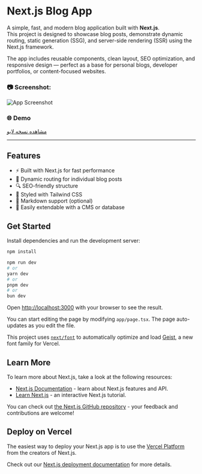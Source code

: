 # Next.js Blog App

A simple, fast, and modern blog application built with **Next.js**.  
This project is designed to showcase blog posts, demonstrate dynamic routing, static generation (SSG), and server-side rendering (SSR) using the Next.js framework.

The app includes reusable components, clean layout, SEO optimization, and responsive design — perfect as a base for personal blogs, developer portfolios, or content-focused websites.

### 📷 Screenshot:

![App Screenshot](./screen.jpg)

### 🌐 Demo

[مشاهده نسخه لایو](https://blog-app-w56w.onrender.com)

---

## Features

- ⚡ Built with Next.js for fast performance
- 📄 Dynamic routing for individual blog posts
- 🔍 SEO-friendly structure
- 🎨 Styled with Tailwind CSS
- 💾 Markdown support (optional)
- 🧱 Easily extendable with a CMS or database

## Get Started

Install dependencies and run the development server:

```bash
npm install

npm run dev
# or
yarn dev
# or
pnpm dev
# or
bun dev
```

Open [http://localhost:3000](http://localhost:3000) with your browser to see the result.

You can start editing the page by modifying `app/page.tsx`. The page auto-updates as you edit the file.

This project uses [`next/font`](https://nextjs.org/docs/app/building-your-application/optimizing/fonts) to automatically optimize and load [Geist](https://vercel.com/font), a new font family for Vercel.

## Learn More

To learn more about Next.js, take a look at the following resources:

- [Next.js Documentation](https://nextjs.org/docs) - learn about Next.js features and API.
- [Learn Next.js](https://nextjs.org/learn) - an interactive Next.js tutorial.

You can check out [the Next.js GitHub repository](https://github.com/vercel/next.js) - your feedback and contributions are welcome!

## Deploy on Vercel

The easiest way to deploy your Next.js app is to use the [Vercel Platform](https://vercel.com/new?utm_medium=default-template&filter=next.js&utm_source=create-next-app&utm_campaign=create-next-app-readme) from the creators of Next.js.


Check out our [Next.js deployment documentation](https://nextjs.org/docs/app/building-your-application/deploying) for more details.